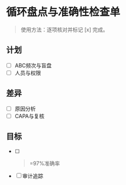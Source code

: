 # 循环盘点与准确性检查单

> 使用方法：逐项核对并标记 [x] 完成。

## 计划

- [ ] ABC频次与盲盘
- [ ] 人员与权限

## 差异

- [ ] 原因分析
- [ ] CAPA与复核

## 目标

- [ ] > =97%准确率
- [ ] 审计追踪
